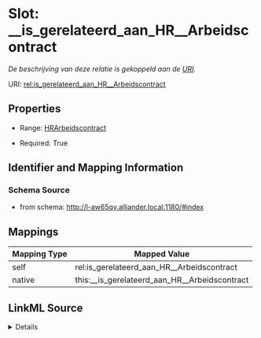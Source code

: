 

# Slot: __is_gerelateerd_aan_HR__Arbeidscontract


_De beschrijving van deze relatie is gekoppeld aan de [URI](https://dbpedia.org/page/Uniform_Resource_Identifier)._



URI: [rel:is_gerelateerd_aan_HR__Arbeidscontract](https://data.alliander.com/rel/is_gerelateerd_aan_HR__Arbeidscontract)



<!-- no inheritance hierarchy -->








## Properties

* Range: [HRArbeidscontract](HRArbeidscontract.md)

* Required: True





## Identifier and Mapping Information







### Schema Source


* from schema: http://l-aw65qy.alliander.local:1180/#index




## Mappings

| Mapping Type | Mapped Value |
| ---  | ---  |
| self | rel:is_gerelateerd_aan_HR__Arbeidscontract |
| native | this:__is_gerelateerd_aan_HR__Arbeidscontract |




## LinkML Source

<details>
```yaml
name: _ is gerelateerd aan HR__Arbeidscontract
description: De beschrijving van deze relatie is gekoppeld aan de [URI](https://dbpedia.org/page/Uniform_Resource_Identifier).
from_schema: http://l-aw65qy.alliander.local:1180/#index
rank: 1000
slot_uri: rel:is_gerelateerd_aan_HR__Arbeidscontract
alias: __is_gerelateerd_aan_HR__Arbeidscontract
symmetric: true
range: HR__Arbeidscontract
required: true
multivalued: false

```
</details>